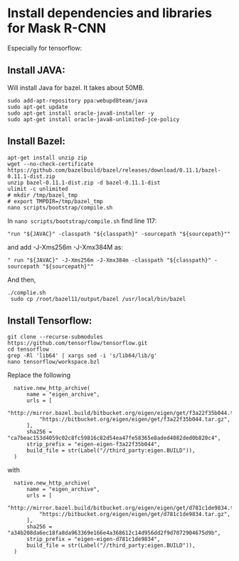 # Install dependencies and libraries for Mask R-CNN
Especially for tensorflow:

## Install JAVA:
Will install Java for bazel. It takes about 50MB.

```
sudo add-apt-repository ppa:webupd8team/java
sudo apt-get update
sudo apt-get install oracle-java8-installer -y
sudo apt-get install oracle-java8-unlimited-jce-policy
```

## Install Bazel:

```
apt-get install unzip zip
wget --no-check-certificate https://github.com/bazelbuild/bazel/releases/download/0.11.1/bazel-0.11.1-dist.zip
unzip bazel-0.11.1-dist.zip -d bazel-0.11.1-dist
ulimit -c unlimited
# mkdir /tmp/bazel_tmp
# export TMPDIR=/tmp/bazel_tmp
nano scripts/bootstrap/compile.sh
```
In ```nano scripts/bootstrap/compile.sh``` find line 117:
```
"run "${JAVAC}" -classpath "${classpath}" -sourcepath "${sourcepath}""
```
and add -J-Xms256m -J-Xmx384M as:
```
" run "${JAVAC}" -J-Xms256m -J-Xmx384m -classpath "${classpath}" -sourcepath "${sourcepath}""
```
And then,
```
./complie.sh
 sudo cp /root/bazel11/output/bazel /usr/local/bin/bazel
```

## Install Tensorflow:
```
git clone --recurse-submodules https://github.com/tensorflow/tensorflow.git
cd tensorflow
grep -Rl 'lib64' | xargs sed -i 's/lib64/lib/g'
nano tensorflow/workspace.bzl
```
Replace the following
```
  native.new_http_archive(
      name = "eigen_archive",
      urls = [
          "http://mirror.bazel.build/bitbucket.org/eigen/eigen/get/f3a22f35b044.tar.gz",
          "https://bitbucket.org/eigen/eigen/get/f3a22f35b044.tar.gz",
      ],
      sha256 = "ca7beac153d4059c02c8fc59816c82d54ea47fe58365e8aded4082ded0b820c4",
      strip_prefix = "eigen-eigen-f3a22f35b044",
      build_file = str(Label("//third_party:eigen.BUILD")),
  )
```
with
```
  native.new_http_archive(
      name = "eigen_archive",
      urls = [
          "http://mirror.bazel.build/bitbucket.org/eigen/eigen/get/d781c1de9834.tar.gz",
          "https://bitbucket.org/eigen/eigen/get/d781c1de9834.tar.gz",
      ],
      sha256 = "a34b208da6ec18fa8da963369e166e4a368612c14d956dd2f9d7072904675d9b",
      strip_prefix = "eigen-eigen-d781c1de9834",
      build_file = str(Label("//third_party:eigen.BUILD")),
  )
```




